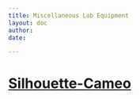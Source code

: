 ```yaml
---
title: Miscellaneous Lab Equipment
layout: doc
author: 
date: 

---
```


# [Silhouette-Cameo](Silhouette-Cameo)
